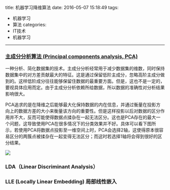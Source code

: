 title: 机器学习降维算法
date: 2016-05-07 15:18:49
tags:
- 机器学习
- 算法
categories:
- IT技术
- 机器学习
---

### [主成分分析算法 (Principal components analysis, PCA)](https://zh.wikipedia.org/wiki/%E4%B8%BB%E6%88%90%E5%88%86%E5%88%86%E6%9E%90)
一种分析、简化数据集的技术。主成分分析经常用于减少数据集的维数，同时保持数据集中的对方差贡献最大的特征。这是通过保留低阶主成分，忽略高阶主成分做到的。这样低阶成分往往能够保留住数据的最重要方面。但是，这也不是一定的，要视具体应用而定。由于主成分分析依赖所给数据，所以数据的准确性对分析结果影响很大。

PCA追求的是在降维之后能够最大化保持数据的内在信息，并通过衡量在投影方向上的数据方差的大小来衡量该方向的重要性。但是这样投影以后对数据的区分作用并不大，反而可能使得数据点揉杂在一起无法区分。这也是PCA存在的最大一个问题，这导致使用PCA在很多情况下的分类效果并不好。具体可以看下图所示，若使用PCA将数据点投影至一维空间上时，PCA会选择2轴，这使得原本很容易区分的两簇点被揉杂在一起变得无法区分；而这时若选择1轴将会得到很好的区分结果。

![](/images/2016/pca.gif)

### LDA（Linear Discriminant Analysis）
### LLE (Locally Linear Embedding) 局部线性嵌入
